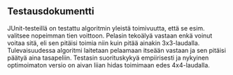 ## Testausdokumentti

JUnit-testeillä on testattu algoritmin yleistä toimivuutta, että se esim. valitsee nopeimman tien voittoon. Pelasin tekoälyä vastaan enkä voinut voitaa sitä, eli sen pitäisi toimia niin kuin pitää ainakin 3x3-laudalla. Tulevaisuudessa algoritmi laitetaan pelaamaan itseään vastaan ja sen pitäisi päätyä aina tasapeliin. Testasin suorituskykyä empiirisesti ja nykyinen optimoimaton versio on aivan liian hidas toimimaan edes 4x4-laudalla.
